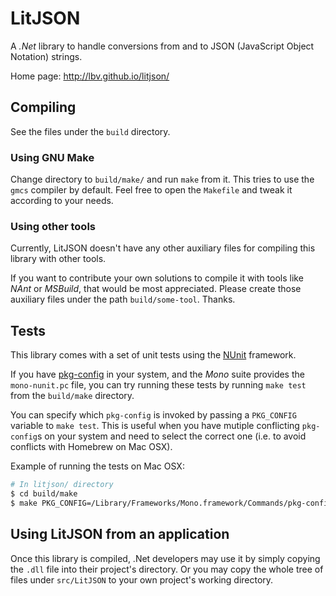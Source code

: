 LitJSON
=======

A *.Net* library to handle conversions from and to JSON (JavaScript Object
Notation) strings.

Home page: http://lbv.github.io/litjson/


## Compiling

See the files under the `build` directory.

### Using GNU Make

Change directory to `build/make/` and run `make` from it. This tries to use
the `gmcs` compiler by default. Feel free to open the `Makefile` and tweak
it according to your needs.

### Using other tools

Currently, LitJSON doesn't have any other auxiliary files for compiling this
library with other tools.

If you want to contribute your own solutions to compile it with tools like
*NAnt* or *MSBuild*, that would be most appreciated. Please create those
auxiliary files under the path `build/some-tool`. Thanks.

## Tests

This library comes with a set of unit tests using the
[NUnit](http://www.nunit.org/) framework.

If you have
[pkg-config](http://www.freedesktop.org/wiki/Software/pkg-config) in your
system, and the *Mono* suite provides the `mono-nunit.pc` file, you can try
running these tests by running `make test` from the `build/make` directory.

You can specify which `pkg-config` is invoked by passing a `PKG_CONFIG`
variable to `make test`. This is useful when you have mutiple conflicting
`pkg-config`s on your system and need to select the correct one (i.e. to
avoid conflicts with Homebrew on Mac OSX).

Example of running the tests on Mac OSX:

```bash
# In litjson/ directory
$ cd build/make
$ make PKG_CONFIG=/Library/Frameworks/Mono.framework/Commands/pkg-config test
```

## Using LitJSON from an application

Once this library is compiled, .Net developers may use it by simply copying
the `.dll` file into their project's directory. Or you may copy the whole
tree of files under `src/LitJSON` to your own project's working directory.
